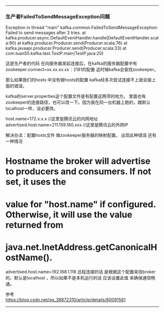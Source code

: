 


---------------------------------------------------------------------------------------------------------------------

### 生产者FailedToSendMessageException问题

Exception in thread "main" kafka.common.FailedToSendMessageException: Failed to send messages after 3 tries.
at kafka.producer.async.DefaultEventHandler.handle(DefaultEventHandler.scala:90)
at kafka.producer.Producer.send(Producer.scala:76)
at kafka.javaapi.producer.Producer.send(Producer.scala:33)
at com.tuan55.kafka.test.TestP.main(TestP.java:20)

这是生产者的代码 在向服务器发起连接后，在kafka的服务器配置中有zookeeper.connect=xx.xx.xx.xx：2181的配置 这时候kafka会查找zookeeper。

那么如果我们的hosts 中没有做hosts的配置 kafka经多次尝试连接不上就会报上面的错误。

kafka的server.properties这个配置文件是有配置这两项的地方。 里面也有zookeeper的连接路径，也可以改一下。因为我在同一台机器上跑的，跟默认localhost一样，没必要改。

host.name=172.x.x.x    //这里是腾讯云的内网地址
advertised.host.name=211.159.160.xxx    //这里是腾讯云的外网IP


解决办法：配置hosts文件 做zookeeper服务器的映射配置。
出现此种错误 还有一种情况
# Hostname the broker will advertise to producers and consumers. If not set, it uses the
# value for "host.name" if configured.  Otherwise, it will use the value returned from
# java.net.InetAddress.getCanonicalHostName().
advertised.host.name=192.168.1.118
远程连接的话 是根据这个配置来找broker的，默认是localhost ，所以如果不是本机运行的话 应该设置此值 来确保通信畅通。



参考  
https://blog.csdn.net/qq_38872310/article/details/80091581

---------------------------------------------------------------------------------------------------------------------
